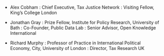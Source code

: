 - Alex Cobham
: Chief Executive, Tax Justice Network
: Visiting Fellow, King’s College London

- Jonathan Gray
: Prize Fellow, Institute for Policy Research, University of Bath
: Co-Founder, Public Data Lab
: Senior Advisor, Open Knowledge International

- Richard Murphy
: Professor of Practice in International Political Economy, City, University of London
: Director, Tax Research UK
